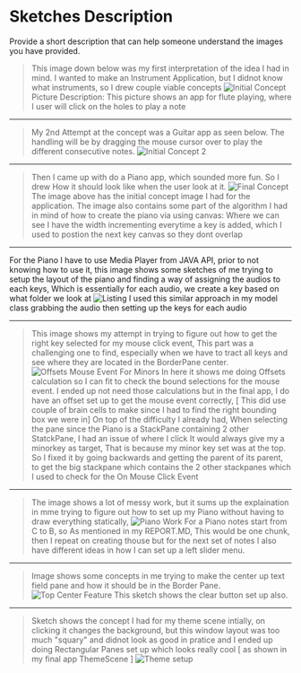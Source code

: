 # Sketches Description

Provide a short description that can help someone understand the images you have provided.

>This image down below was my first interpretation of the idea I had in mind. I wanted to make an Instrument Application, but I didnot know what instruments, so I drew couple viable concepts
![Initial Concept](images/2.jpeg)
>Picture Description: This picture shows an app for flute playing, where I user will click on the holes to play a note
----------------------------------------------------------------------------------------------------------------------------------
>My 2nd Attempt at the concept was a Guitar app as seen below. The handling will be by dragging the mouse cursor over to play the different consecutive notes.
![Initial Concept 2](images/1.jpeg)

-----------------------------------------------------------------------------------------------------------------------------------
> Then I came up with do a Piano app, which sounded more fun. So I drew How it should look like when  the user look at it.
![Final Concept](images/5.jpeg)
>The image above has the initial concept image I had for the application.
>The image also contains some part of the algorithm I had in mind of how to create the piano via using canvas:
>Where we can see I have the width incrementing everytime a key is added, which I used to postion the next key canvas so they dont overlap

------------------------------------------------------------------------------------------------------------------------------------
For the Piano I have to use Media Player from JAVA API, prior to not knowing how to use it, this image shows some sketches of me trying to setup the layout of the piano and finding a way of assigning the audios to each keys, Which is essentially for each audio, we create a key based on what folder we look at
![Listing](images/4.jpeg)
I used this similar approach in my model class grabbing the audio then setting up the keys for each audio

-------------------------------------------------------------------------------------------------------------------------------------
>This image shows my attempt in trying to figure out how to get the right key selected for my mouse click event, This part was a challenging one to find, especially when we have to tract all keys and see where they are located in the BorderPane center.
![Offsets Mouse Event For Minors](images/8.jpeg)
>In here it shows me doing Offsets calculation so I can fit to check the bound selections for the mouse event.
>I ended up not need those calculations but in the final app, I do have an offset set up to get the mouse event correctly, [ This did use couple of brain cells to make since I had to find the right bounding box we were in] On top of the difficulty I already had, When selecting the pane since the Piano is a StackPane containing 2 other StatckPane, I had an issue of where I click It would always give my a minorkey as target, That is because my minor key set was at the top.
>So I fixed it by going backwards and getting the parent of its parent, to get the big stackpane which contains the 2 other stackpanes which I used to check for the On Mouse Click Event

---------------------------------------------------------------------------------------------------------------------------------------
>The image shows a lot of messy work, but it sums up the explaination in mme trying to figure out how to set up my Piano without having to draw everything statically, 
![Piano Work](images/6.jpeg)
>For a Piano notes start from C to B, so As mentioned in my REPORT.MD, This would be one chunk, then I repeat on creating thouse but for the next set of notes
I also have different ideas in how I can set up a left slider menu.

---------------------------------------------------------------------------------------------------------------------------------------
>Image shows some concepts in me trying to make the center up text field pane and how it should be in the Border Pane.
![Top Center Feature](images/7.jpeg)
This sketch shows the clear button set up also.

---------------------------------------------------------------------------------------------------------------------------------------
> Sketch shows the concept I had for my theme scene intially, on clicking it changes the background, but this window layout was too much "squary" and didnot look as good in pratice and I ended up doing Rectangular Panes set up which looks really cool [ as shown in my final app ThemeScene ]
![Theme setup](images/3.jpeg)
